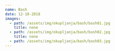 ```yaml
---
name: Bash
date: 12-10-2018
images:
  - path: /assets/img/okupljanja/bash/bash01.jpg
    title: none
  - path: /assets/img/okupljanja/bash/bash02.jpg
    title: none
  - path: /assets/img/okupljanja/bash/bash03.jpg
---
```

